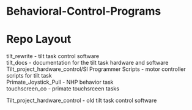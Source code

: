# Behavioral-Control-Programs

# Repo Layout


tilt_rewrite - tilt task control software  
tilt_docs - documentation for the tilt task hardware and software  
Tilt_project_hardware_control/SI Programmer Scripts - motor controller scripts for tilt task  
Primate_Joystick_Pull - NHP behavior task  
touchscreen_co - primate touchsrceen tasks  

Tilt_project_hardware_control - old tilt task control software  
